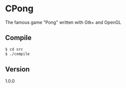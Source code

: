 # CPong
The famous game "Pong" written with Gtk+ and OpenGL

## Compile
```bash
$ cd src
$ ./compile
```

## Version
1.0.0